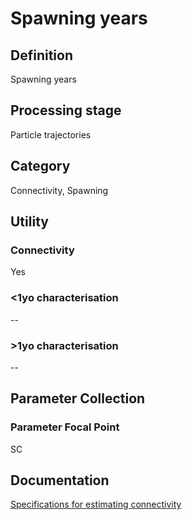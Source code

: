 # Spawning years
<!-- 
{: .no_toc .text-delta }
* TOC
{:toc} -->

## Definition

Spawning years

## Processing stage

Particle trajectories 

## Category

Connectivity, Spawning

## Utility 
### Connectivity

Yes

### <1yo characterisation

-- 

### >1yo characterisation

-- 

## Parameter Collection
### Parameter Focal Point

SC

## Documentation

[Specifications for estimating connectivity](https://aimsgovau.sharepoint.com/:w:/r/sites/RRAPMDS/_layouts/15/Doc.aspx?sourcedoc=%7B3C80B081-E4F6-4C04-A988-8C11FEBE20E5%7D&file=Connectivity_parameters_SC.docx)